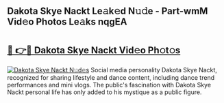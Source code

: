 ## Dakota Skye Nackt Le𝚊k𝚎d N𝚞𝚍e - Part-wmM Vid𝚎o Photos Le𝚊ks nqgEA

# <h2><a href="http://fb6y9o.evod.top/?m=Dakota+Skye+Nackt">🔗 👉🔴 Dakota Skye Nackt Vid𝚎o Ph𝚘t𝚘s</a></h2>

[![Dakota Skye Nackt N𝚞d𝚎s](https://i.imgur.com/8V9OHl7.gif)](http://fb6y9o.evod.top/?m=Dakota+Skye+Nackt)
Social media personality Dakota Skye Nackt, recognized for sharing lifestyle and dance content, including dance trend performances and mini vlogs. The public's fascination with Dakota Skye Nackt personal life has only added to his mystique as a public figure. 
